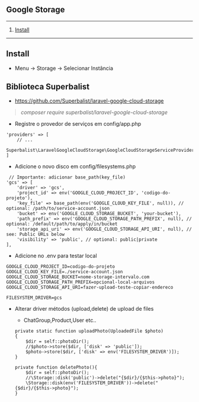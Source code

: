 ## Google Storage
*******
 1. [Install](#install)
*******
<div id='install'/>

## Install
* Menu -> Storage -> Selecionar Instância

## Biblioteca Superbalist
* https://github.com/Superbalist/laravel-google-cloud-storage
>*composer require superbalist/laravel-google-cloud-storage*
* Registre o provedor de serviços em config/app.php
```
'providers' => [
    // ...
    Superbalist\LaravelGoogleCloudStorage\GoogleCloudStorageServiceProvider::class,
]
```
* Adicione o novo disco em config/filesystems.php
```
 // Importante: adicionar base_path(key_file) 
'gcs' => [
    'driver' => 'gcs',
    'project_id' => env('GOOGLE_CLOUD_PROJECT_ID', 'codigo-do-projeto'),
    'key_file' => base_path(env('GOOGLE_CLOUD_KEY_FILE', null)), // optional: /path/to/service-account.json
    'bucket' => env('GOOGLE_CLOUD_STORAGE_BUCKET', 'your-bucket'),
    'path_prefix' => env('GOOGLE_CLOUD_STORAGE_PATH_PREFIX', null), // optional: /default/path/to/apply/in/bucket
    'storage_api_uri' => env('GOOGLE_CLOUD_STORAGE_API_URI', null), // see: Public URLs below
    'visibility' => 'public', // optional: public|private
],
```
* Adicione no .env para testar local
```
GOOGLE_CLOUD_PROJECT_ID=codigo-do-projeto
GOOGLE_CLOUD_KEY_FILE=./service-account.json
GOOGLE_CLOUD_STORAGE_BUCKET=nome-storage-intervalo.com
GOOGLE_CLOUD_STORAGE_PATH_PREFIX=opcional-local-arquivos
GOOGLE_CLOUD_STORAGE_API_URI=fazer-upload-teste-copiar-endereco

FILESYSTEM_DRIVER=gcs

```
* Alterar driver métodos (upload,delete) de upload de files

  * ChatGroup,Product,User etc..
  ```
  private static function uploadPhoto(UploadedFile $photo)
  {
      $dir = self::photoDir();
      //$photo->store($dir, ['disk' => 'public']);
      $photo->store($dir, ['disk' => env('FILESYSTEM_DRIVER')]);
  }
  
  private function deletePhoto(){
      $dir = self::photoDir();
      //\Storage::disk('public')->delete("{$dir}/{$this->photo}");
      \Storage::disk(env('FILESYSTEM_DRIVER'))->delete("{$dir}/{$this->photo}");
  }
  
  ```
            
        

